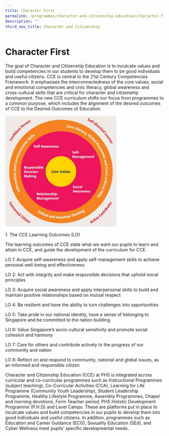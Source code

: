 ```yaml
---
title: Character First
permalink: /programmes/character-and-citizenship-education/character-first/
description: ""
third_nav_title: Character and Citizenship
---
```

# **Character First**

The goal of Character and Citizenship Education is to inculcate values and build competencies in our students to develop them to be good individuals and useful citizens. CCE is central to the 21st Century Competencies Framework. It emphasises the interconnectedness of the core values, social and emotional competencies and civic literacy, global awareness and cross-cultural skills that are critical for character and citizenship development. The new CCE curriculum shifts our focus from programmes to a common purpose, which includes the alignment of the desired outcomes of CCE to the Desired Outcomes of Education.

<img src="/images/cce-characterFirst.jpg" style="width:70%">
		 
1\. The CCE Learning Outcomes (LO)

  

The learning outcomes of CCE state what we want our pupils to learn and attain in CCE, and guide the development of the curriculum for CCE.

LO 1: Acquire self-awareness and apply self-management skills to achieve personal well-being and effectiveness

LO 2: Act with integrity and make responsible decisions that uphold moral principles&nbsp;

LO 3: Acquire social awareness and apply interpersonal skills to build and maintain positive relationships based on mutual respect

LO 4: Be resilient and have the ability to turn challenges into opportunities

LO 5: Take pride in our national identity, have a sense of belonging to Singapore and be committed to the nation building

LO 6: Value Singapore’s socio-cultural sensitivity and promote social cohesion and harmony&nbsp;

LO 7: Care for others and contribute actively to the progress of our community and nation

LO 8: Reflect on and respond to community, national and global issues, as an informed and responsible citizen

Character and Citizenship Education (CCE) at PHS is integrated across&nbsp; curricular and co-curricular programmes such as Instructional Programmes (subject teaching), Co-Curricular Activities (CCA), Learning for Life Programme (Community Youth Leadership), Student Leadership Programme, Healthy Lifestyle Programme, Assembly Programmes, Chapel and morning devotions, Form Teacher period, PHS Holistic Development Programme (P.H.D) and Level Camps. These are platforms put in place to inculcate values and build competencies in our pupils to develop them into good individuals and useful citizens. In addition, programmes such as Education and Career Guidance (ECG), Sexuality Education (SEd), and Cyber Wellness meet pupils’ specific developmental needs.